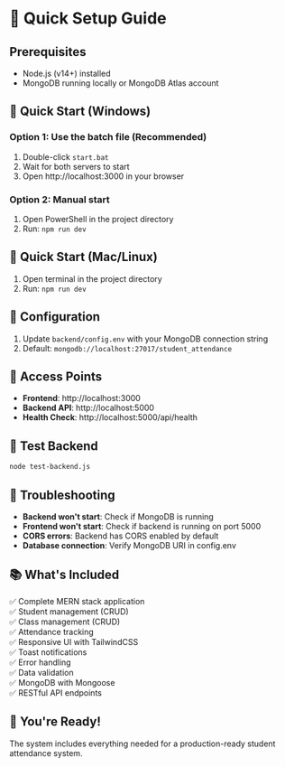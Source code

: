 # 🚀 Quick Setup Guide

## Prerequisites
- Node.js (v14+) installed
- MongoDB running locally or MongoDB Atlas account

## 🎯 Quick Start (Windows)

### Option 1: Use the batch file (Recommended)
1. Double-click `start.bat`
2. Wait for both servers to start
3. Open http://localhost:3000 in your browser

### Option 2: Manual start
1. Open PowerShell in the project directory
2. Run: `npm run dev`

## 🎯 Quick Start (Mac/Linux)
1. Open terminal in the project directory
2. Run: `npm run dev`

## 🔧 Configuration
1. Update `backend/config.env` with your MongoDB connection string
2. Default: `mongodb://localhost:27017/student_attendance`

## 📱 Access Points
- **Frontend**: http://localhost:3000
- **Backend API**: http://localhost:5000
- **Health Check**: http://localhost:5000/api/health

## 🧪 Test Backend
```bash
node test-backend.js
```

## 🚨 Troubleshooting
- **Backend won't start**: Check if MongoDB is running
- **Frontend won't start**: Check if backend is running on port 5000
- **CORS errors**: Backend has CORS enabled by default
- **Database connection**: Verify MongoDB URI in config.env

## 📚 What's Included
✅ Complete MERN stack application  
✅ Student management (CRUD)  
✅ Class management (CRUD)  
✅ Attendance tracking  
✅ Responsive UI with TailwindCSS  
✅ Toast notifications  
✅ Error handling  
✅ Data validation  
✅ MongoDB with Mongoose  
✅ RESTful API endpoints  

## 🎉 You're Ready!
The system includes everything needed for a production-ready student attendance system.
